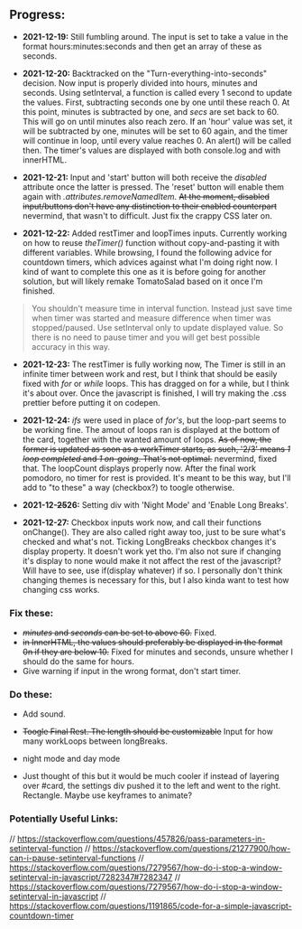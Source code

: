 ## Progress:
+ **2021-12-19:** Still fumbling around. The input is set to take a value in the format hours:minutes:seconds and then get an array of these as seconds. 

+ **2021-12-20:** Backtracked on the "Turn-everything-into-seconds" decision. Now input is properly divided into hours, minutes and seconds. Using setInterval, a function is called every 1 second to update the values. First, subtracting seconds one by one until these reach 0. At this point, minutes is subtracted by one, and *secs* are set back to 60. This will go on until minutes also reach zero. If an 'hour' value was set, it will be subtracted by one, minutes will be set to 60 again, and the timer will continue in loop, until every value reaches 0. An alert() will be called then. The timer's values are displayed with both console.log and with innerHTML. 

+ **2021-12-21:** Input and 'start' button will both receive the *disabled* attribute once the latter is pressed. The 'reset' button will enable them again with *.attributes.removeNamedItem*. ~~At the moment, disabled input/buttons don't have any distinction to their enabled counterpart~~ nevermind, that wasn't to difficult. Just fix the crappy CSS later on.

+ **2021-12-22:** Added restTimer and loopTimes inputs. Currently working on how to reuse *theTimer()* function without copy-and-pasting it with different variables. While browsing, I found the following advice for countdown timers, which advices against what I'm doing right now. I kind of want to complete this one as it is before going for another solution, but will likely remake TomatoSalad based on it once I'm finished.

> You shouldn't measure time in interval function. Instead just save time when timer was started and measure difference when timer was stopped/paused. Use setInterval only to update displayed value. So there is no need to pause timer and you will get best possible accuracy in this way.

+ **2021-12-23:** The restTimer is fully working now, The Timer is still in an infinite timer between work and rest, but I think that should be easily fixed with *for* or *while* loops. This has dragged on for a while, but I think it's about over. Once the javascript is finished, I will try making the .css prettier before putting it on codepen.

+ **2021-12-24:** *ifs* were used in place of *for's*, but the loop-part seems to be working fine. The amout of loops ran is displayed at the bottom of the card, together with the wanted amount of loops. ~~As of now, the former is updated as soon as a workTimer starts, as such, '2/3' means *1 loop completed* and *1 on-going*. That's not optimal.~~ nevermind, fixed that. The loopCount displays properly now. After the final work pomodoro, no timer for rest is provided. It's meant to be this way, but I'll add to "to these" a way (checkbox?) to toogle otherwise.

+ **2021-12-~~25~~26:** Setting div with 'Night Mode' and 'Enable Long Breaks'.

+ **2021-12-27:** Checkbox inputs work now, and call their functions onChange(). They are also called right away too, just to be sure what's checked and what's not. Ticking LongBreaks checkbox changes it's display property. It doesn't work yet tho. I'm also not sure if changing it's display to none would make it not affect the rest of the javascript? Will have to see, use if(display whatever) if so. I personally don't think changing themes is necessary for this, but I also kinda want to test how changing css works.

### Fix these:
+ ~~*minutes* and *seconds* can be set to above 60.~~ Fixed.
+ ~~in InnerHTML, the values should preferably be displayed in the format 0n if they are below 10.~~ Fixed for minutes and seconds, unsure whether I should do the same for hours.
+ Give warning if input in the wrong format, don't start timer. 

### Do these:
+ Add sound.
+ ~~Toogle Final Rest. The length should be customizable~~ Input for how many workLoops between longBreaks.
+ night mode and day mode



+ Just thought of this but it would be much cooler if instead of layering over #card, the settings div pushed it to the left and went to the right. Rectangle. Maybe use keyframes to animate?

### Potentially Useful Links:

// https://stackoverflow.com/questions/457826/pass-parameters-in-setinterval-function
// https://stackoverflow.com/questions/21277900/how-can-i-pause-setinterval-functions
// https://stackoverflow.com/questions/7279567/how-do-i-stop-a-window-setinterval-in-javascript/7282347#7282347
// https://stackoverflow.com/questions/7279567/how-do-i-stop-a-window-setinterval-in-javascript
// https://stackoverflow.com/questions/1191865/code-for-a-simple-javascript-countdown-timer

